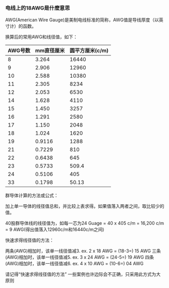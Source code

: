 ### 电线上的18AWG是什麼意思

  AWG(American Wire Gauge)是美制电线标准的简称，AWG值是导线厚度（以英寸计）的函数。

换算后的常用AWG和线径值，如下：

| AWG号数 | mm直径厘米 | 圆平方厘米(c/m) |
| ---- | ---- | ---- |
|8|3.264|16440|
|9|2.906|12960|
|10|2.588|10380|
|11|2.305|8234|
|12|2.053|6530|
|14|1.628|4110|
|15|1.450|3257|
|16|1.291|2580|
|17|1.150|2048|
|18|1.024|1620|
|19|0.9116|1288|
|21|0.7229|810|
|22|0.6438|645|
|23|0.5733|509.4|
|24|0.5106|405|
|33|0.1798|50.13|


群导体计算的方法或公式：

加上单一导体的线径值总和，并比较上表求得。如果值落入两者之间，取比较少的值。

40股群导体线的线径值为，如每一芯为24 Guage = 40 x 405 c/m = 16,200 c/m = 9 AWG(得出值落入12960c/m和16440c/m之间)

快速求得线径值的方法：

两条(AWG)相加时，该单一线径值减3. ex. 2 x 18 AWG = (18-3=) 15 AWG
三条(AWG)相加时，该单一线径值减5. ex. 3 x 24 AWG = (24-5=) 19 AWG
四条(AWG)相加时，该单一线径值减6. ex. 4 x 10 AWG = (10-6=) 04 AWG

请记得“快速求得线径值的方法” 一些案例也许边际会不正确，只采用此方式为大原则  